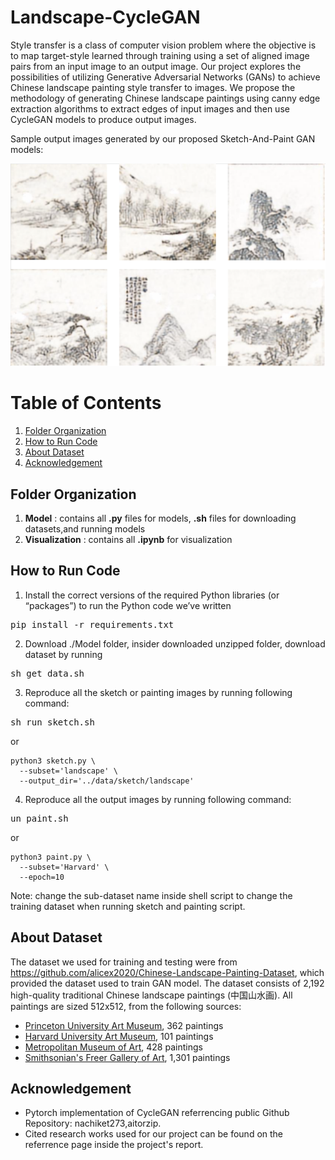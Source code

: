 # Landscape-CycleGAN
Style transfer is a class of computer vision problem where the objective is to map target-style learned through training using a set of aligned image pairs from an input image to an output image. Our project explores the possibilities of utilizing Generative Adversarial Networks (GANs) to achieve Chinese landscape painting style transfer to images. We propose the methodology of generating Chinese landscape paintings using canny edge extraction algorithms to extract edges of input images and then use CycleGAN models to produce output images.

Sample output images generated by our proposed Sketch-And-Paint GAN models: 

![alt text](./report_images/intro.png)
# Table of Contents  
1. [Folder Organization](#folder)
2. [How to Run Code](#run)  
3. [About Dataset](#data) 
4. [Acknowledgement](#credit)

<a name="folder"/></a>
## Folder Organization
1. **Model** : contains all **.py** files for models, **.sh** files for downloading datasets,and running models
2. **Visualization** : contains all **.ipynb** for visualization

<a name="run"/></a>
## How to Run Code
1. Install the correct versions of the required Python libraries (or “packages”) to run the Python code we’ve written
<pre>
pip install -r requirements.txt
</pre>

2. Download ./Model folder, insider downloaded unzipped folder, download dataset by running
<pre>
sh get_data.sh
</pre>

3. Reproduce all the sketch or painting images by running following command:
<pre>
sh run_sketch.sh
</pre>
or 
```
python3 sketch.py \
  --subset='landscape' \
  --output_dir='../data/sketch/landscape'
```
4. Reproduce all the output images by running following command:
<pre>
un_paint.sh
</pre>
or 
```
python3 paint.py \
  --subset='Harvard' \
  --epoch=10
```

Note: change the sub-dataset name inside shell script to change the training dataset when running sketch and painting script.

<a name="data"/></a>
## About Dataset
The dataset we used for training and testing were from https://github.com/alicex2020/Chinese-Landscape-Painting-Dataset, which provided the dataset used to train GAN model. 
The dataset consists of 2,192 high-quality traditional Chinese landscape paintings (中国山水画). All paintings are sized 512x512, from the following sources:
* <a href=https://artmuseum.princeton.edu/search/collections>Princeton University Art Museum</a>, 362 paintings
* <a href=https://harvardartmuseums.org/collections/api>Harvard University Art Museum</a>, 101 paintings
* <a href=https://metmuseum.github.io/>Metropolitan Museum of Art</a>, 428 paintings
* <a href=http://edan.si.edu/openaccess/apidocs/>Smithsonian's Freer Gallery of Art</a>, 1,301 paintings

<a name="credit"/></a>
## Acknowledgement
* Pytorch implementation of CycleGAN referrencing public Github Repository: nachiket273,aitorzip. 
* Cited research works used for our project can be found on the referrence page inside the project's report.